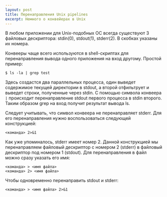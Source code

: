 ```yaml
---
layout: post
title: Перенаправления Unix pipelines
excerpt: Немного о конвейерах в Unix
---
```


В любом приложении для Unix-подобных ОС всегда существуют 3 файловых дескриптора: stdin(0), stdout(1), stderr(2). В скобках указаны их номера.

Конвееры чаще всего используются в shell-скриптах для перенаправления вывода одного приложения на вход другому. Простой пример:

```
$ ls -la | grep test
```

Здесь создастся два параллельных процесса, один выведет содержимое текущей директории в stdout, а второй отфильтрует и выведет строки, полученные через stdin. С помощью символа конвеера `|` происходит перенаправление stdout первого процесса в stdin второго. Таким образом grep на вход получит результат вывода ls.

Следует учитывать, что символ конвеера не перенаправляет stderr. Для его перенаправления нужно воспользоваться следующей конструкцией:

```
<команда> 2>&1
```

Как уже упоминалось, stderr имеет номер 2. Данной конструкцией мы перенаправляем файловый дескриптор с номером 2 (stderr) в файловый дескриптор под номером 1 (stdout). Для перенаправления в файл можно сразу указать его имя:

```
<команда> > <имя файла>
<команда> 2> <имя файла>
```

Чтобы одновременно перенаправить stdout и stderr:

```
<команда> > <имя файла> 2>&1
```
